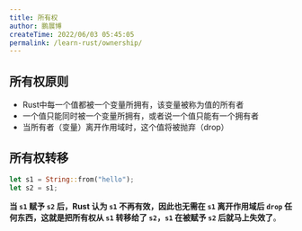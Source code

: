 ```yaml
---
title: 所有权
author: 鹏展博
createTime: 2022/06/03 05:45:05
permalink: /learn-rust/ownership/
---
```



## 所有权原则

- Rust中每一个值都被一个变量所拥有，该变量被称为值的所有者
- 一个值只能同时被一个变量所拥有，或者说一个值只能有一个拥有者
- 当所有者（变量）离开作用域时，这个值将被抛弃（drop）

## 所有权转移

```rust
let s1 = String::from("hello");
let s2 = s1;
```

**当 `s1` 赋予 `s2` 后，Rust 认为 `s1` 不再有效，因此也无需在 `s1` 离开作用域后 `drop` 任何东西，这就是把所有权从 `s1` 转移给了 `s2`，`s1` 在被赋予 `s2` 后就马上失效了**。
